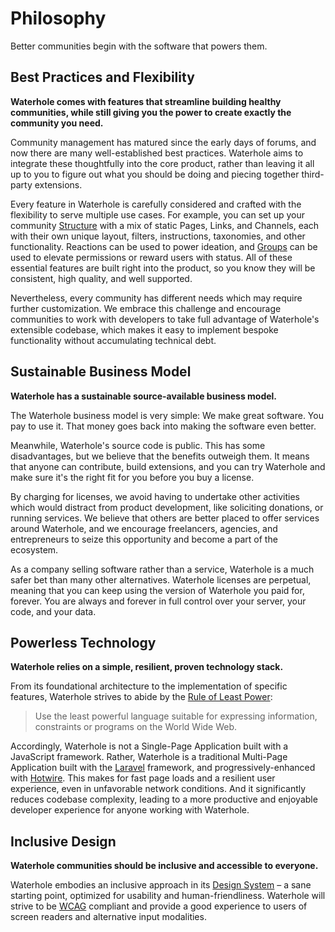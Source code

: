 # Philosophy

Better communities begin with the software that powers them.

## Best Practices and Flexibility

**Waterhole comes with features that streamline building healthy communities, while still giving you the power to create exactly the community you need.**

Community management has matured since the early days of forums, and now there are many well-established best practices. Waterhole aims to integrate these thoughtfully into the core product, rather than leaving it all up to you to figure out what you should be doing and piecing together third-party extensions.

Every feature in Waterhole is carefully considered and crafted with the flexibility to serve multiple use cases. For example, you can set up your community [Structure](./structure.md) with a mix of static Pages, Links, and Channels, each with their own unique layout, filters, instructions, taxonomies, and other functionality. Reactions can be used to power ideation, and [Groups](./groups.md) can be used to elevate permissions or reward users with status. All of these essential features are built right into the product, so you know they will be consistent, high quality, and well supported.

Nevertheless, every community has different needs which may require further customization. We embrace this challenge and encourage communities to work with developers to take full advantage of Waterhole's extensible codebase, which makes it easy to implement bespoke functionality without accumulating technical debt.

## Sustainable Business Model

**Waterhole has a sustainable source-available business model.**

The Waterhole business model is very simple: We make great software. You pay to use it. That money goes back into making the software even better.

Meanwhile, Waterhole's source code is public. This has some disadvantages, but we believe that the benefits outweigh them. It means that anyone can contribute, build extensions, and you can try Waterhole and make sure it's the right fit for you before you buy a license.

By charging for licenses, we avoid having to undertake other activities which would distract from product development, like soliciting donations, or running services. We believe that others are better placed to offer services around Waterhole, and we encourage freelancers, agencies, and entrepreneurs to seize this opportunity and become a part of the ecosystem.

As a company selling software rather than a service, Waterhole is a much safer bet than many other alternatives. Waterhole licenses are perpetual, meaning that you can keep using the version of Waterhole you paid for, forever. You are always and forever in full control over your server, your code, and your data.

## Powerless Technology

**Waterhole relies on a simple, resilient, proven technology stack.**

From its foundational architecture to the implementation of specific features, Waterhole strives to abide by the [Rule of Least Power](https://www.w3.org/2001/tag/doc/leastPower.html):

> Use the least powerful language suitable for expressing information, constraints or programs on the World Wide Web.

Accordingly, Waterhole is not a Single-Page Application built with a JavaScript framework. Rather, Waterhole is a traditional Multi-Page Application built with the [Laravel](https://laravel.com) framework, and progressively-enhanced with [Hotwire](https://hotwired.dev). This makes for fast page loads and a resilient user experience, even in unfavorable network conditions. And it significantly reduces codebase complexity, leading to a more productive and enjoyable developer experience for anyone working with Waterhole.

## Inclusive Design

**Waterhole communities should be inclusive and accessible to everyone.**

Waterhole embodies an inclusive approach in its [Design System](./design/overview.md) – a sane starting point, optimized for usability and human-friendliness. Waterhole will strive to be [WCAG](https://www.w3.org/TR/WCAG22/) compliant and provide a good experience to users of screen readers and alternative input modalities.
